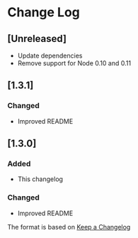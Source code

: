 # Change Log

## [Unreleased]
- Update dependencies
- Remove support for Node 0.10 and 0.11

## [1.3.1]
### Changed
- Improved README

## [1.3.0]
### Added
- This changelog

### Changed
- Improved README

The format is based on [Keep a Changelog](http://keepachangelog.com/)
